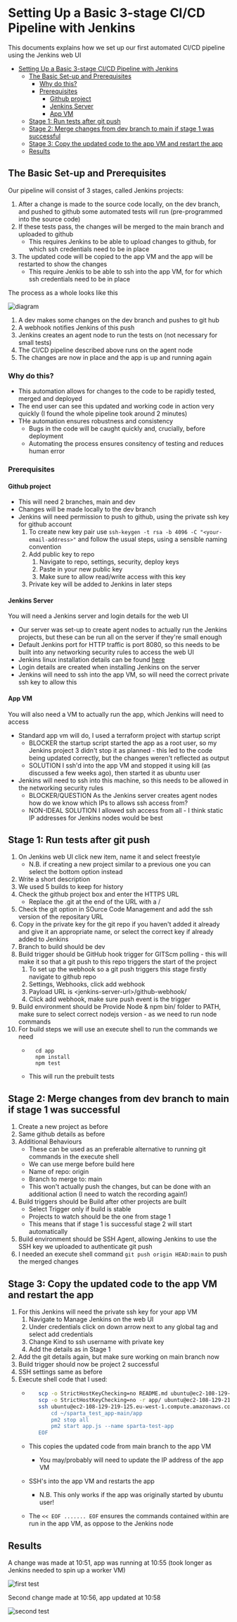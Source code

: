 # Setting Up a Basic 3-stage CI/CD Pipeline with Jenkins
 This documents explains how we set up our first automated CI/CD pipeline using the Jenkins web UI

- [Setting Up a Basic 3-stage CI/CD Pipeline with Jenkins](#setting-up-a-basic-3-stage-cicd-pipeline-with-jenkins)
  - [The Basic Set-up and Prerequisites](#the-basic-set-up-and-prerequisites)
    - [Why do this?](#why-do-this)
    - [Prerequisites](#prerequisites)
      - [Github project](#github-project)
      - [Jenkins Server](#jenkins-server)
      - [App VM](#app-vm)
  - [Stage 1: Run tests after git push](#stage-1-run-tests-after-git-push)
  - [Stage 2: Merge changes from dev branch to main if stage 1 was successful](#stage-2-merge-changes-from-dev-branch-to-main-if-stage-1-was-successful)
  - [Stage 3: Copy the updated code to the app VM and restart the app](#stage-3-copy-the-updated-code-to-the-app-vm-and-restart-the-app)
  - [Results](#results)


 ## The Basic Set-up and Prerequisites

 Our pipeline will consist of 3 stages, called Jenkins projects:
1. After a change is made to the source code locally, on the dev branch, and pushed to github some automated tests will run (pre-programmed into the source code)
2. If these tests pass, the changes will be merged to the main branch and uploaded to github
   * This requires Jenkins to be able to upload changes to github, for which ssh credentials need to be in place
3. The updated code will be copied to the app VM and the app will be restarted to show the changes
   * This require Jenkis to be able to ssh into the app VM, for for which ssh credentials need to be in place

The process as a whole looks like this

![diagram](diagram.png)

1. A dev makes some changes on the dev branch and pushes to git hub
2. A webhook notifies Jenkins of this push
3. Jenkins creates an agent node to run the tests on (not necessary for small tests)
4. The CI/CD pipeline described above runs on the agent node
5. The changes are now in place and the app is up and running again

### Why do this?
* This automation allows for changes to the code to be rapidly tested, merged and deployed 
* The end user can see this updated and working code in action very quickly (I found the whole pipeline took around 2 minutes)
* THe automation ensures robustness and consistency
  * Bugs in the code will be caught quickly and, crucially, before deployment
  * Automating the process ensures consitency of testing and reduces human error

### Prerequisites

#### Github project 

* This will need 2 branches, main and dev
* Changes will be made locally to the dev branch
* Jenkins will need permission to push to github, using the private ssh key for github account
    1. To create new key pair use ```ssh-keygen -t rsa -b 4096 -C "<your-email-address>"``` and follow the usual steps, using a sensible naming convention
    2. Add public key to repo
       1. Navigate to repo, settings, security, deploy keys
       2. Paste in your new public key
       3. Make sure to allow read/write access with this key
    3. Private key will be added to Jenkins in later steps

#### Jenkins Server

You will need a Jenkins server and login details for the web UI
* Our server was set-up to create agent nodes to actually run the Jenkins projects, but these can be run all on the server if they're small enough
* Default Jenkins port for HTTP traffic is port 8080, so this needs to be built into any networking security rules to access the web UI
* Jenkins linux installation details can be found [here](https://www.jenkins.io/doc/book/installing/linux/) 
* Login details are created when installing Jenkins on the server
* Jenkins will need to ssh into the app VM, so will need the correct private ssh key to allow this

#### App VM

You will also need a VM to actually run the app, which Jenkins will need to access
* Standard app vm will do, I used a terraform project with startup script
  * BLOCKER the startup script started the app as a root user, so my Jenkins project 3 didn't stop it as planned - this led to the code being updated correctly, but the changes weren't reflected as output
  * SOLUTION I ssh'd into the app VM and stopped it using kill (as discussed a few weeks ago), then started it as ubuntu user 
* Jenkins will need to ssh into this machine, so this needs to be allowed in the networking security rules
  * BLOCKER/QUESTION As the Jenkins server creates agent nodes how do we know which IPs to allows ssh access from?
  * NON-IDEAL SOLUTION I allowed ssh access from all - I think static IP addresses for Jenkins nodes would be best

## Stage 1: Run tests after git push

1. On Jenkins web UI click new item, name it and select freestyle
   * N.B. if creating a new project similar to a previous one you can select the bottom option instead
2. Write a short description
3. We used 5 builds to keep for history
4. Check the github project box and enter the HTTPS URL
   * Replace the .git at the end of the URL with a / 
5. Check the git option in SOurce Code Management and add the ssh version of the repositary URL
6. Copy in the private key for the git repo if you haven't added it already and give it an appropriate name, or select the correct key if already added to Jenkins
7. Branch to build should be dev
8. Build trigger should be GitHub hook trigger for GITScm polling - this will make it so that a git push to this repo triggers the start of the project
   1. To set up the webhook so a git push triggers this stage firstly navigate to github repo
   2. Settings, Webhooks, click add webhook
   3. Payload URL is \<jenkins-server-url>/github-webhook/
   4. Click add webhook, make sure push event is the trigger 
9. Build environment should be Provide Node & npm bin/ folder to PATH, make sure to select correct nodejs version - as we need to run node commands
10. For build steps we will use an execute shell to run the commands we need
    * ```
        cd app
        npm install
        npm test
      ```
    * This will run the prebuilt tests

## Stage 2: Merge changes from dev branch to main if stage 1 was successful
1. Create a new project as before
2. Same github details as before
3. Additional Behaviours
   * These can be used as an preferable alternative to running git commands in the execute shell
   * We can use merge before build here
   * Name of repo: origin
   * Branch to merge to: main
   * This won't actually push the changes, but can be done with an additional action (I need to watch the recording again!)
4. Build triggers should be Build after other projects are built
   * Select Trigger only if build is stable
   * Projects to watch should be the one from stage 1
   * This means that if stage 1 is successful stage 2 will start automatically
5. Build environment should be SSH Agent, allowing Jenkins to use the SSH key we uploaded to authenticate git push
6. I needed an execute shell command ```git push origin HEAD:main``` to push the merged changes

## Stage 3: Copy the updated code to the app VM and restart the app
1. For this Jenkins will need the private ssh key for your app VM
   1. Navigate to Manage Jenkins on the web UI
   2. Under credentials click on down arrow next to any global tag and select add credentials
   3. Change Kind to ssh username with private key
   4. Add the details as in Stage 1
2. Add the git details again, but make sure working on main branch now
3. Build trigger should now be project 2 successful
4. SSH settings same as before
5. Execute shell code that I used:
   * ```bash
        scp -o StrictHostKeyChecking=no README.md ubuntu@ec2-108-129-219-125.eu-west-1.compute.amazonaws.com:/home/ubuntu/sparta_test_app-main
        scp -o StrictHostKeyChecking=no -r app/ ubuntu@ec2-108-129-219-125.eu-west-1.compute.amazonaws.com:/home/ubuntu/sparta_test_app-main
        ssh ubuntu@ec2-108-129-219-125.eu-west-1.compute.amazonaws.com << EOF
	        cd ~/sparta_test_app-main/app
	        pm2 stop all
            pm2 start app.js --name sparta-test-app
        EOF
        ```

   * This copies the updated code from main branch to the app VM
     * You may/probably will need to update the IP address of the app VM
   * SSH's into the app VM and restarts the app
     * N.B. This only works if the app was originally started by ubuntu user!
   * The ```<< EOF ....... EOF``` ensures the commands contained within are run in the app VM, as oppose to the Jenkins node

## Results

A change was made at 10:51, app was running at 10:55 (took longer as Jenkins needed to spin up a worker VM)

![first test](test1.png)

Second change made at 10:56, app updated at 10:58

![second test](test2.png)
